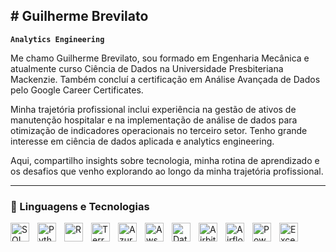 ## # Guilherme Brevilato

**`Analytics Engineering`**

Me chamo Guilherme Brevilato, sou formado em Engenharia Mecânica e atualmente curso Ciência de Dados na Universidade Presbiteriana Mackenzie. Também concluí a certificação em Análise Avançada de Dados pelo Google Career Certificates.

Minha trajetória profissional inclui experiência na gestão de ativos de manutenção hospitalar e na implementação de análise de dados para otimização de indicadores operacionais no terceiro setor. Tenho grande interesse em ciência de dados aplicada e analytics engineering.

Aqui, compartilho insights sobre tecnologia, minha rotina de aprendizado e os desafios que venho explorando ao longo da minha trajetória profissional.




---

### 🤖 Linguagens e Tecnologias

<img 
    align="left" 
    alt="SQL"
    title="SQL" 
    width="30px" 
    style="padding-right: 10px;" 
    src="https://www.svgrepo.com/show/331760/sql-database-generic.svg" 
/>
<img 
    align="left" 
    alt="Python" 
    title="Python"
    width="30px" 
    style="padding-right: 10px;" 
    src="https://upload.wikimedia.org/wikipedia/commons/thumb/0/0a/Python.svg/768px-Python.svg.png" 
/>

<img 
    align="left" 
    alt="R"
    title="R" 
    width="30px" 
    style="padding-right: 10px;" 
    src="https://rstudio.github.io/cheatsheets/html/images/logo-RStudio.png" 
/>
<img 
    align="left" 
    alt="TerraForm" 
    title="TerraForm"
    width="30px" 
    style="padding-right: 10px;" 
    src="https://miro.medium.com/v2/resize:fit:1400/1*uQzastQ7jl6WSKHqk6SJ4Q.jpeg" 
/>
<img 
    align="left" 
    alt="Azure" 
    title="Azure"
    width="30px" 
    style="padding-right: 10px;" 
    src="https://www.svgrepo.com/show/353464/azure.svg" 
/>
<img 
    align="left" 
    alt="Aws"
    title="Aws" 
    width="30px" 
    style="padding-right: 10px;" 
    src="https://logohistory.net/wp-content/uploads/2023/06/AWS-Emblem.png" 
/>
<img 
    align="left" 
    alt="DataBricks" 
    title="DataBricks"
    width="30px" 
    style="padding-right: 10px;" 
    src="https://cdn.freelogovectors.net/wp-content/uploads/2023/04/databrickslogo-freelogovectors.net_.png" 
/>
<img 
    align="left" 
    alt="Airbite" 
    title="Airbite"
    width="30px" 
    style="padding-right: 10px;" 
    src="https://avatars.githubusercontent.com/u/59758427?s=280&v=4" 
/>
<img 
    align="left" 
    alt="Airflow" 
    title="Airflow"
    width="30px" 
    style="padding-right: 10px;" 
    src="https://image.pngaaa.com/310/320310-middle.png" 
/>
<img 
    align="left" 
    alt="PowerBi" 
    title="PowerBi"
    width="30px" 
    style="padding-right: 10px;" 
    src="https://upload.wikimedia.org/wikipedia/commons/thumb/c/cf/New_Power_BI_Logo.svg/2048px-New_Power_BI_Logo.svg.png" 
/>
<img 
    align="left" 
    alt="Excel" 
    title="Excel"
    width="30px" 
    style="padding-right: 10px;" 
    src="https://upload.wikimedia.org/wikipedia/commons/thumb/3/34/Microsoft_Office_Excel_%282019%E2%80%93present%29.svg/2203px-Microsoft_Office_Excel_%282019%E2%80%93present%29.svg.png" 
/>


<br/>
<br/>

